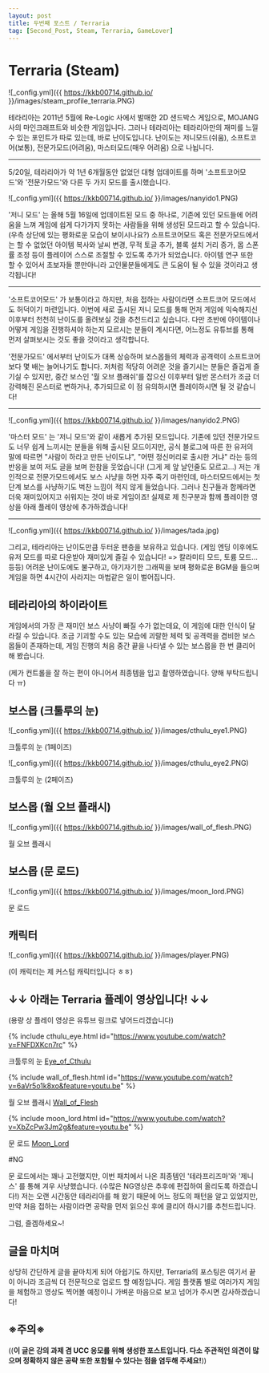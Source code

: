 ```yaml
---
layout: post
title: 두번째 포스트 / Terraria
tag: [Second_Post, Steam, Terraria, GameLover]
---
```


# Terraria (Steam)

![_config.yml]({{ https://kkb00714.github.io/ }}/images/steam_profile_terraria.PNG)

테라리아는 2011년 5월에 Re-Logic 사에서 발매한 2D 샌드박스 게임으로, MOJANG사의 마인크래프트와 비슷한 게임입니다.
그러나 테라리아는 테라리아만의 재미를 느낄 수 있는 포인트가 따로 있는데, 바로 난이도입니다.
난이도는 저니모드(쉬움), 소프트코어(보통), 전문가모드(어려움), 마스터모드(매우 어려움) 으로 나뉩니다.

***

5/20일, 테라리아가 약 1년 6개월동안 없었던 대형 업데이트를 하며 '소프트코어모드'와 '전문가모드'와 다른 두 가지 모드를 출시했습니다.

![_config.yml]({{ https://kkb00714.github.io/ }}/images/nanyido1.PNG)

'저니 모드' 는 올해 5월 16일에 업데이트된 모드 중 하나로, 기존에 있던 모드들에 어려움을 느껴 게임에 쉽게 다가가지 못하는 사람들을 위해
생성된 모드라고 할 수 있습니다. (우측 상단에 있는 평화로운 모습이 보이시나요?) 
소프트코어모드 혹은 전문가모드에서는 할 수 없었던 아이템 복사와 날씨 변경, 무적 토글 추가, 
블록 설치 거리 증가, 몹 스폰률 조정 등이 플레이어 스스로 조절할 수 있도록 추가가 되었습니다. 
아이템 연구 또한 할 수 있어서 초보자들 뿐만아니라 고인물분들에게도 큰 도움이 될 수 있을 것이라고 생각됩니다!

***

'소프트코어모드' 가 보통이라고 하지만, 처음 접하는 사람이라면 소프트코어 모드에서도 허덕이기 마련입니다. 
이번에 새로 출시된 저니 모드를 통해 먼저 게임에 익숙해지신 이후부터 천천히 난이도를 올려보실 것을 추천드리고 싶습니다. 
다만 초반에 아이템이나 어떻게 게임을 진행하셔야 하는지 모르시는 분들이 계시다면, 
어느정도 유튜브를 통해 먼저 살펴보시는 것도 좋을 것이라고 생각합니다.

'전문가모드' 에서부터 난이도가 대폭 상승하며 보스몹들의 체력과 공격력이 소프트코어보다 몇 배는 늘어나기도 합니다. 
저처럼 적당히 어려운 것을 즐기시는 분들은 즐겁게 즐기실 수 있지만, 
중간 보스인 '월 오브 플래쉬'를 잡으신 이후부터 일반 몬스터가 조금 더 강력해진 몬스터로 변하거나, 추가되므로 
이 점 유의하시면 플레이하시면 될 것 같습니다!

***

![_config.yml]({{ https://kkb00714.github.io/ }}/images/nanyido2.PNG)   

'마스터 모드' 는 '저니 모드'와 같이 새롭게 추가된 모드입니다. 기존에 있던 전문가모드도 너무 쉽게 느끼시는 분들을 위해 출시된 모드이지만, 
공식 블로그에 따른 한 유저의 말에 따르면 "사람이 하라고 만든 난이도냐", "어떤 정신머리로 출시한 거냐" 
라는 등의 반응을 보여 저도 글을 보며 한참을 웃었습니다! (그게 제 앞 날인줄도 모르고...)
저는 개인적으로 전문가모드에서도 보스 사냥을 하면 자주 죽기 마련인데, 마스터모드에서는 첫 단계 보스를 사냥하기도 벅찬 느낌이 적지 않게 들었습니다. 
그러나 친구들과 함께라면 더욱 재미있어지고 쉬워지는 것이 바로 게임이죠! 실제로 제 친구분과 함께 플레이한 영상을 아래 플레이 영상에 추가하겠습니다!

***

![_config.yml]({{ https://kkb00714.github.io/ }}/images/tada.jpg)   

그리고, 테라리아는 난이도만큼 두터운 팬층을 보유하고 있습니다.
(게임 엔딩 이후에도 유저 모드를 따로 다운받아 재미있게 즐길 수 있습니다! => 칼라미티 모드, 토륨 모드... 등등) 
어려운 난이도에도 불구하고, 아기자기한 그래픽을 보며 평화로운 BGM을 들으며 게임을 하면 4시간이 사라지는 마법같은 일이 벌어집니다.

## 테라리아의 하이라이트

게임에서의 가장 큰 재미인 보스 사냥이 빠질 수가 없는데요, 이 게임에 대한 인식이 달라질 수 있습니다.
조금 기괴할 수도 있는 모습에 괴랄한 체력 및 공격력을 겸비한 보스몹들이 존재하는데,
게임 진행의 처음 중간 끝을 나타낼 수 있는 보스몹을 한 번 클리어 해 봤습니다.

(제가 컨트롤을 잘 하는 편이 아니어서 최종템을 입고 촬영하였습니다. 양해 부탁드립니다 ㅠ)

## 보스몹 (크툴루의 눈)

![_config.yml]({{ https://kkb00714.github.io/ }}/images/cthulu_eye1.PNG)

크툴루의 눈 (1페이즈)

![_config.yml]({{ https://kkb00714.github.io/ }}/images/cthulu_eye2.PNG)

크툴루의 눈 (2페이즈)

## 보스몹 (월 오브 플래시)

![_config.yml]({{ https://kkb00714.github.io/ }}/images/wall_of_flesh.PNG)

월 오브 플래시 

## 보스몹 (문 로드)

![_config.yml]({{ https://kkb00714.github.io/ }}/images/moon_lord.PNG)

문 로드

## 캐릭터 

![_config.yml]({{ https://kkb00714.github.io/ }}/images/player.PNG)

(이 캐릭터는 제 커스텀 캐릭터입니다 ㅎㅎ)


## ↓↓ 아래는 Terraria 플레이 영상입니다! ↓↓

(용량 상 플레이 영상은 유튜브 링크로 넣어드리겠습니다)

{% include cthulu_eye.html id="https://www.youtube.com/watch?v=FNFDXKcn7rc" %}

크툴루의 눈 [Eye_of_Cthulu](https://www.youtube.com/watch?v=FNFDXKcn7rc)

{% include wall_of_flesh.html id="https://www.youtube.com/watch?v=6aVr5o1k8xo&feature=youtu.be" %}

월 오브 플래시 [Wall_of_Flesh](https://www.youtube.com/watch?v=6aVr5o1k8xo&feature=youtu.be)

{% include moon_lord.html id="https://www.youtube.com/watch?v=XbZcPw3Jm2g&feature=youtu.be" %}

문 로드 [Moon_Lord](https://www.youtube.com/watch?v=XbZcPw3Jm2g&feature=youtu.be)

#NG

문 로드에서는 꽤나 고전했지만, 이번 패치에서 나온 최종템인 '테라프리즈마'와 '제니스' 를 통해 겨우 사냥했습니다.
(수많은 NG영상은 추후에 편집하여 올리도록 하겠습니다!)
저는 오랜 시간동안 테라리아를 해 왔기 때문에 어느 정도의 패턴을 알고 있었지만,
만약 처음 접하는 사람이라면 공략을 먼저 읽으신 후에 클리어 하시기를 추천드립니다.

그럼, 즐겜하세요~!

## 글을 마치며
상당히 간단하게 글을 끝마치게 되어 아쉽기도 하지만, Terraria의 포스팅은 여기서 끝이 아니라 조금씩 더 전문적으로 업로드 할 예정입니다. 게임 플랫폼 별로 여러가지 게임을 체험하고 영상도 찍어볼 예정이니 가벼운 마음으로 보고 넘어가 주시면 감사하겠습니다!

## ※주의※
((__이 글은 강의 과제 겸 UCC 응모를 위해 생성한 포스트입니다.
다소 주관적인 의견이 많으며 정확하지 않은 공략 또한 포함될 수 있다는 점을 염두해 주세요!__))

